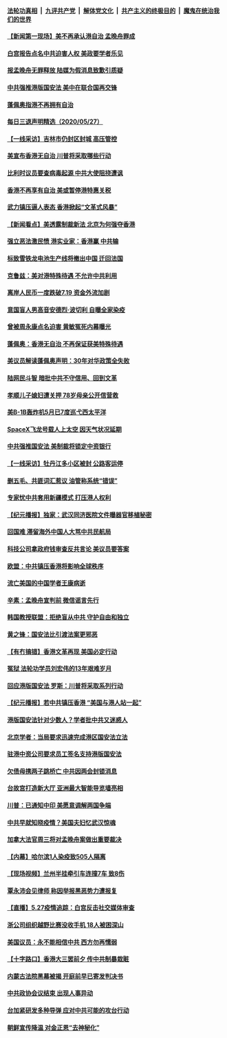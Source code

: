 

####  [法轮功真相](../../../../basic/blob/master/README.md?t=05281401) &nbsp;|&nbsp; [九评共产党](../../../../9ping.md/blob/master/README.md?t=05281401) &nbsp;|&nbsp; [解体党文化](../../../../jtdwh.md/blob/master/README.md?t=05281401)  &nbsp;|&nbsp; [共产主义的终极目的](../../../../gczydzjmd.md/blob/master/README.md?t=05281401) &nbsp;|&nbsp; [魔鬼在统治我们的世界](../../../../mgztzwmdsj.md/blob/master/README.md?t=05281401) 

#### [【新闻第一现场】美不再承认港自治 孟晚舟罪成](../pages/nsc413/n12142238.md?t=05281401) 

#### [白宫报告点名中共迫害人权 美政要学者乐见](../pages/nsc413/n12141692.md?t=05281401) 

#### [报孟晚舟无罪释放 陆媒为假消息致歉引质疑](../pages/nsc413/n12142060.md?t=05281401) 

#### [中共强推港版国安法 美中在联合国再交锋](../pages/nsc413/n12142206.md?t=05281401) 

#### [蓬佩奥指港不再拥有自治](../pages/nsc413/n12142139.md?t=05281401) 

#### [每日三退声明精选（2020/05/27）](../pages/nsc413/n12142100.md?t=05281401) 

#### [【一线采访】吉林市仍封区封城 高压管控](../pages/nsc413/n12141874.md?t=05281401) 

#### [美宣布香港无自治 川普将采取哪些行动](../pages/nsc413/n12141717.md?t=05281401) 

#### [比利时议员要查病毒起源 中共大使阻挠遭讽](../pages/nsc413/n12141897.md?t=05281401) 

#### [香港不再享有自治 美或暂停港特惠关税](../pages/nsc413/n12141458.md?t=05281401) 

#### [武力镇压逼人表态 香港掀起“文革式风暴”](../pages/nsc413/n12141910.md?t=05281401) 

#### [【新闻看点】美透露制裁新法 北京为何强夺香港](../pages/nsc413/n12141127.md?t=05281401) 

#### [强立恶法激民愤 港实业家：香港赢 中共输](../pages/nsc413/n12141818.md?t=05281401) 

#### [标致雪铁龙电池生产线将撤出中国 迁回法国](../pages/nsc413/n12141811.md?t=05281401) 

#### [克鲁兹：美对港特殊待遇 不允许中共利用](../pages/nsc413/n12141699.md?t=05281401) 

#### [离岸人民币一度跌破7.19 资金外流加剧](../pages/nsc413/n12141652.md?t=05281401) 

#### [意国盲人男高音安德烈·波切利 自曝全家染疫](../pages/nsc413/n12141434.md?t=05281401) 

#### [曾被周永康点名迫害 黄敏冤死内幕曝光](../pages/nsc413/n12140299.md?t=05281401) 

#### [蓬佩奥：香港无自治 不再保证获美特殊待遇](../pages/nsc413/n12141250.md?t=05281401) 

#### [美议员解读蓬佩奥声明：30年对华政策全失败](../pages/nsc413/n12141140.md?t=05281401) 

#### [陆网民斗智 暗批中共不守信用、回到文革](../pages/nsc413/n12141524.md?t=05281401) 

#### [孝顺儿子媳妇遭关押 78岁母亲公开信营救](../pages/nsc413/n12135844.md?t=05281401) 

#### [美B-1B轰炸机5月已7度巡弋西太平洋](../pages/nsc413/n12141436.md?t=05281401) 

#### [SpaceX飞龙号载人上太空 因天气状况延期](../pages/nsc413/n12139254.md?t=05281401) 

#### [中共强推国安法 美制裁将锁定中资银行](../pages/nsc413/n12141168.md?t=05281401) 

#### [【一线采访】牡丹江多小区被封 公路客运停](../pages/nsc413/n12141424.md?t=05281401) 

#### [删五毛、共匪词汇惹议 油管称系统“错误”](../pages/nsc413/n12141448.md?t=05281401) 

#### [专家忧中共套用新疆模式 打压港人权利](../pages/nsc413/n12141338.md?t=05281401) 

#### [【纪元播报】独家：武汉同济医院文件曝器官移植秘密](../pages/nsc413/n12139393.md?t=05281401) 

#### [回国难 滞留海外中国人大骂中共民航局](../pages/nsc413/n12141087.md?t=05281401) 

#### [科技公司拿政府钱审查反共言论 美议员要答案](../pages/nsc413/n12141100.md?t=05281401) 

#### [欧盟：中共镇压香港将影响全球秩序](../pages/nsc413/n12141055.md?t=05281401) 

#### [流亡美国的中国学者王康病逝](../pages/nsc413/n12141092.md?t=05281401) 

#### [辛素：孟晚舟宣判前 微信谣言先行](../pages/nsc413/n12141247.md?t=05281401) 

#### [韩国教授联盟：拒绝盲从中共 守护自由和独立](../pages/nsc413/n12140564.md?t=05281401) 

#### [黄之锋：国安法比引渡法案更邪恶](../pages/nsc413/n12141057.md?t=05281401) 

#### [【有冇搞错】香港文革再现 美国必定行动](../pages/nsc413/n12141152.md?t=05281401) 

#### [冤狱 法轮功学员刘宏伟的13年艰难岁月](../pages/nsc413/n12137630.md?t=05281401) 

#### [回应港版国安法 罗斯：川普将采取系列行动](../pages/nsc413/n12140576.md?t=05281401) 

#### [【纪元播报】若中共镇压香港 “美国与港人站一起”](../pages/nsc413/n12140385.md?t=05281401) 

#### [港版国安法针对少数人？学者批中共又迷惑人](../pages/nsc413/n12140726.md?t=05281401) 

#### [北京学者：当局要求迅速完成港区国安法立法](../pages/nsc413/n12140982.md?t=05281401) 

#### [驻港中资公司要求员工签名支持港版国安法](../pages/nsc413/n12140812.md?t=05281401) 

#### [欠债母携两子跳桥亡 中共因两会封锁消息](../pages/nsc413/n12140785.md?t=05281401) 

#### [台故宫打造新大厅 亚洲最大智能导览墙亮相](../pages/nsc413/n12140472.md?t=05281401) 


#### [川普：已通知中印 美愿意调解两国争端](../pages/nsc413/n12140833.md?t=05281401) 

#### [中共早就知晓疫情？美国夫妇忆武汉惊魂](../pages/nsc413/n12140587.md?t=05281401) 

#### [加拿大法官周三将对孟晚舟案做出重要裁决](../pages/nsc413/n12140755.md?t=05281401) 

#### [【内幕】哈尔滨1人染疫致505人隔离](../pages/nsc413/n12137370.md?t=05281401) 

#### [【现场视频】兰州半挂牵引车连撞7车 致8伤](../pages/nsc413/n12140370.md?t=05281401) 

#### [覃永沛会见律师 称因举报黑恶势力遭报复](../pages/nsc413/n12140232.md?t=05281401) 

#### [【直播】5.27疫情追踪：白宫反击社交媒体审查](../pages/nsc413/n12140380.md?t=05281401) 

#### [浙公司组织越野比赛没收手机 18人被困深山](../pages/nsc413/n12140582.md?t=05281401) 

#### [美国议员：永不能相信中共 西方勿再懦弱](../pages/nsc413/n12140029.md?t=05281401) 

#### [【十字路口】香港大三罢前夕 传中共制暴栽赃](../pages/nsc413/n12139133.md?t=05281401) 

#### [内蒙古法院黑幕被揭 开庭前早已寄发判决书](../pages/nsc413/n12138316.md?t=05281401) 

#### [中共政协会议结束 出现人事异动](../pages/nsc413/n12140198.md?t=05281401) 

#### [台加紧研发多种导弹 应对中共可能的攻台行动](../pages/nsc413/n12140250.md?t=05281401) 

#### [朝鲜宣传降温 对金正恩“去神秘化”](../pages/nsc413/n12140013.md?t=05281401) 

